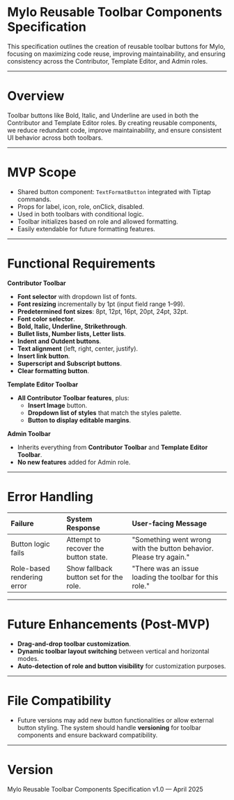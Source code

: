 # Mylo Reusable Toolbar Components Specification

This specification outlines the creation of reusable toolbar buttons for Mylo, focusing on maximizing code reuse, improving maintainability, and ensuring consistency across the Contributor, Template Editor, and Admin roles.

---

# Overview

Toolbar buttons like Bold, Italic, and Underline are used in both the Contributor and Template Editor roles. By creating reusable components, we reduce redundant code, improve maintainability, and ensure consistent UI behavior across both toolbars.

---

# MVP Scope

- Shared button component: `TextFormatButton` integrated with Tiptap commands.
- Props for label, icon, role, onClick, disabled.
- Used in both toolbars with conditional logic.
- Toolbar initializes based on role and allowed formatting.
- Easily extendable for future formatting features.

---

# Functional Requirements

**Contributor Toolbar**  
- **Font selector** with dropdown list of fonts.
- **Font resizing** incrementally by 1pt (input field range 1–99).
- **Predetermined font sizes**: 8pt, 12pt, 16pt, 20pt, 24pt, 32pt.
- **Font color selector**.
- **Bold, Italic, Underline, Strikethrough**.
- **Bullet lists, Number lists, Letter lists**.
- **Indent and Outdent buttons**.
- **Text alignment** (left, right, center, justify).
- **Insert link button**.
- **Superscript and Subscript buttons**.
- **Clear formatting button**.

**Template Editor Toolbar**  
- **All Contributor Toolbar features**, plus:
  - **Insert Image** button.
  - **Dropdown list of styles** that match the styles palette.
  - **Button to display editable margins**.

**Admin Toolbar**  
- Inherits everything from **Contributor Toolbar** and **Template Editor Toolbar**.
- **No new features** added for Admin role.

---

# Error Handling

| Failure | System Response | User-facing Message |
|:---|:---|:---|
| Button logic fails | Attempt to recover the button state. | "Something went wrong with the button behavior. Please try again." |
| Role-based rendering error | Show fallback button set for the role. | "There was an issue loading the toolbar for this role." |

---

# Future Enhancements (Post-MVP)

- **Drag-and-drop toolbar customization**.
- **Dynamic toolbar layout switching** between vertical and horizontal modes.
- **Auto-detection of role and button visibility** for customization purposes.

---

# File Compatibility

- Future versions may add new button functionalities or allow external button styling. The system should handle **versioning** for toolbar components and ensure backward compatibility.

---

# Version

Mylo Reusable Toolbar Components Specification v1.0 — April 2025
